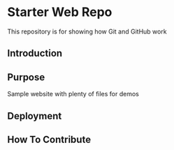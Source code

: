 # Starter Web Repo

This repository is for showing how Git and GitHub work
## Introduction

## Purpose

Sample website with plenty of files for demos
## Deployment

## How To Contribute

